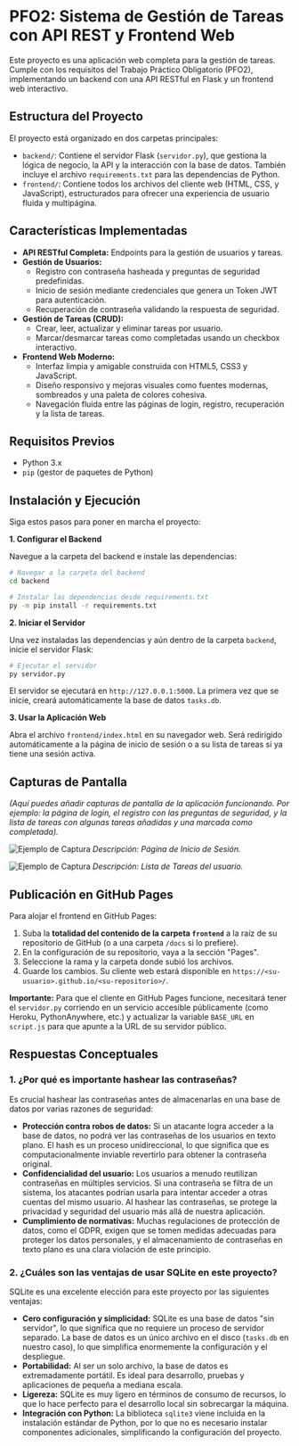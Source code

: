# PFO2: Sistema de Gestión de Tareas con API REST y Frontend Web

Este proyecto es una aplicación web completa para la gestión de tareas. Cumple con los requisitos del Trabajo Práctico Obligatorio (PFO2), implementando un backend con una API RESTful en Flask y un frontend web interactivo.

## Estructura del Proyecto

El proyecto está organizado en dos carpetas principales:

-   `backend/`: Contiene el servidor Flask (`servidor.py`), que gestiona la lógica de negocio, la API y la interacción con la base de datos. También incluye el archivo `requirements.txt` para las dependencias de Python.
-   `frontend/`: Contiene todos los archivos del cliente web (HTML, CSS, y JavaScript), estructurados para ofrecer una experiencia de usuario fluida y multipágina.

## Características Implementadas

-   **API RESTful Completa:** Endpoints para la gestión de usuarios y tareas.
-   **Gestión de Usuarios:**
    -   Registro con contraseña hasheada y preguntas de seguridad predefinidas.
    -   Inicio de sesión mediante credenciales que genera un Token JWT para autenticación.
    -   Recuperación de contraseña validando la respuesta de seguridad.
-   **Gestión de Tareas (CRUD):**
    -   Crear, leer, actualizar y eliminar tareas por usuario.
    -   Marcar/desmarcar tareas como completadas usando un checkbox interactivo.
-   **Frontend Web Moderno:**
    -   Interfaz limpia y amigable construida con HTML5, CSS3 y JavaScript.
    -   Diseño responsivo y mejoras visuales como fuentes modernas, sombreados y una paleta de colores cohesiva.
    -   Navegación fluida entre las páginas de login, registro, recuperación y la lista de tareas.

## Requisitos Previos

-   Python 3.x
-   `pip` (gestor de paquetes de Python)

## Instalación y Ejecución

Siga estos pasos para poner en marcha el proyecto:

**1. Configurar el Backend**

Navegue a la carpeta del backend e instale las dependencias:

```bash
# Navegar a la carpeta del backend
cd backend

# Instalar las dependencias desde requirements.txt
py -m pip install -r requirements.txt
```

**2. Iniciar el Servidor**

Una vez instaladas las dependencias y aún dentro de la carpeta `backend`, inicie el servidor Flask:

```bash
# Ejecutar el servidor
py servidor.py
```

El servidor se ejecutará en `http://127.0.0.1:5000`. La primera vez que se inicie, creará automáticamente la base de datos `tasks.db`.

**3. Usar la Aplicación Web**

Abra el archivo `frontend/index.html` en su navegador web. Será redirigido automáticamente a la página de inicio de sesión o a su lista de tareas si ya tiene una sesión activa.

## Capturas de Pantalla

*(Aquí puedes añadir capturas de pantalla de la aplicación funcionando. Por ejemplo: la página de login, el registro con las preguntas de seguridad, y la lista de tareas con algunas tareas añadidas y una marcada como completada).*

![Ejemplo de Captura](https://via.placeholder.com/800x450.png?text=Añadir+Captura+de+Login)
*Descripción: Página de Inicio de Sesión.*

![Ejemplo de Captura](https://via.placeholder.com/800x450.png?text=Añadir+Captura+de+Tareas)
*Descripción: Lista de Tareas del usuario.*

## Publicación en GitHub Pages

Para alojar el frontend en GitHub Pages:

1.  Suba la **totalidad del contenido de la carpeta `frontend`** a la raíz de su repositorio de GitHub (o a una carpeta `/docs` si lo prefiere).
2.  En la configuración de su repositorio, vaya a la sección "Pages".
3.  Seleccione la rama y la carpeta donde subió los archivos.
4.  Guarde los cambios. Su cliente web estará disponible en `https://<su-usuario>.github.io/<su-repositorio>/`.

**Importante:** Para que el cliente en GitHub Pages funcione, necesitará tener el `servidor.py` corriendo en un servicio accesible públicamente (como Heroku, PythonAnywhere, etc.) y actualizar la variable `BASE_URL` en `script.js` para que apunte a la URL de su servidor público.

## Respuestas Conceptuales

### 1. ¿Por qué es importante hashear las contraseñas?

Es crucial hashear las contraseñas antes de almacenarlas en una base de datos por varias razones de seguridad:

-   **Protección contra robos de datos:** Si un atacante logra acceder a la base de datos, no podrá ver las contraseñas de los usuarios en texto plano. El hash es un proceso unidireccional, lo que significa que es computacionalmente inviable revertirlo para obtener la contraseña original.
-   **Confidencialidad del usuario:** Los usuarios a menudo reutilizan contraseñas en múltiples servicios. Si una contraseña se filtra de un sistema, los atacantes podrían usarla para intentar acceder a otras cuentas del mismo usuario. Al hashear las contraseñas, se protege la privacidad y seguridad del usuario más allá de nuestra aplicación.
-   **Cumplimiento de normativas:** Muchas regulaciones de protección de datos, como el GDPR, exigen que se tomen medidas adecuadas para proteger los datos personales, y el almacenamiento de contraseñas en texto plano es una clara violación de este principio.

### 2. ¿Cuáles son las ventajas de usar SQLite en este proyecto?

SQLite es una excelente elección para este proyecto por las siguientes ventajas:

-   **Cero configuración y simplicidad:** SQLite es una base de datos "sin servidor", lo que significa que no requiere un proceso de servidor separado. La base de datos es un único archivo en el disco (`tasks.db` en nuestro caso), lo que simplifica enormemente la configuración y el despliegue.
-   **Portabilidad:** Al ser un solo archivo, la base de datos es extremadamente portátil. Es ideal para desarrollo, pruebas y aplicaciones de pequeña a mediana escala.
-   **Ligereza:** SQLite es muy ligero en términos de consumo de recursos, lo que lo hace perfecto para el desarrollo local sin sobrecargar la máquina.
-   **Integración con Python:** La biblioteca `sqlite3` viene incluida en la instalación estándar de Python, por lo que no es necesario instalar componentes adicionales, simplificando la configuración del proyecto.
